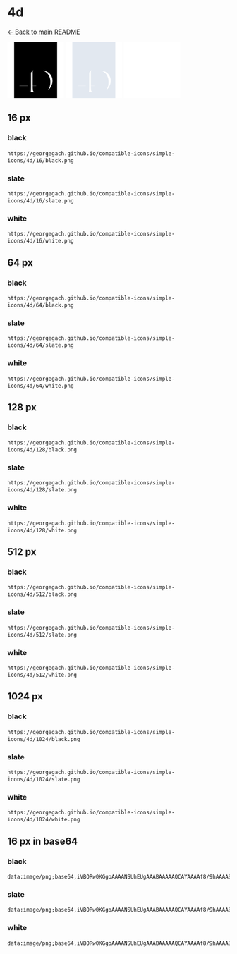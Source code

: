 # 4d

[← Back to main README](../../README.md)


<img src="./128/black.png" width="128" alt="4d black icon" />
<img src="./128/slate.png" width="128" alt="4d slate icon" />
<img src="./128/white.png" width="128" alt="4d white icon" />

## 16 px

### black
```
https://georgegach.github.io/compatible-icons/simple-icons/4d/16/black.png
```

### slate
```
https://georgegach.github.io/compatible-icons/simple-icons/4d/16/slate.png
```

### white
```
https://georgegach.github.io/compatible-icons/simple-icons/4d/16/white.png
```

## 64 px

### black
```
https://georgegach.github.io/compatible-icons/simple-icons/4d/64/black.png
```

### slate
```
https://georgegach.github.io/compatible-icons/simple-icons/4d/64/slate.png
```

### white
```
https://georgegach.github.io/compatible-icons/simple-icons/4d/64/white.png
```

## 128 px

### black
```
https://georgegach.github.io/compatible-icons/simple-icons/4d/128/black.png
```

### slate
```
https://georgegach.github.io/compatible-icons/simple-icons/4d/128/slate.png
```

### white
```
https://georgegach.github.io/compatible-icons/simple-icons/4d/128/white.png
```

## 512 px

### black
```
https://georgegach.github.io/compatible-icons/simple-icons/4d/512/black.png
```

### slate
```
https://georgegach.github.io/compatible-icons/simple-icons/4d/512/slate.png
```

### white
```
https://georgegach.github.io/compatible-icons/simple-icons/4d/512/white.png
```

## 1024 px

### black
```
https://georgegach.github.io/compatible-icons/simple-icons/4d/1024/black.png
```

### slate
```
https://georgegach.github.io/compatible-icons/simple-icons/4d/1024/slate.png
```

### white
```
https://georgegach.github.io/compatible-icons/simple-icons/4d/1024/white.png
```

## 16 px in base64

### black
```
data:image/png;base64,iVBORw0KGgoAAAANSUhEUgAAABAAAAAQCAYAAAAf8/9hAAAABmJLR0QA/wD/AP+gvaeTAAAAx0lEQVQ4je3STUoDQRAF4C8xBsYfCCbizz4HyAHceEsvJd7ArWAyihLEaDIuuhKbwQx9AB8UdHW9eryqbhIuUaMpjDp69P3iQzl23H4XqwT/Agw6ahs8ZbzjiGIHj3hHDyu84B7LEgeLELiKgDUe8Ilpl4PnsH/auj/ADHcY7ROYR+N55Iet+gBHeV8uMMIJvqWv2kjz1hlnhVtpNzvFLV5xneVN1M8if0OFG9ki973CUlrUJBP7whAX7Zm2qLJz+817GP/F/QGqDC1i1xHdYwAAAABJRU5ErkJggg==
```

### slate
```
data:image/png;base64,iVBORw0KGgoAAAANSUhEUgAAABAAAAAQCAYAAAAf8/9hAAAABmJLR0QA/wD/AP+gvaeTAAABAklEQVQ4je2QvU4CURSEvzksJriQ4L/YWdDY+QA2vqUvZahstyX+YURCBLljgbCbNZh9AE917zkzk5kRQPH4cR6r5YOkAxqM7Ulqta8uT7vj2Cwl5k3IdWz8BWwy/wKQ7ToIJZPGAEaZRI7JGzswLqSYQijEAphY3INnTRy8gAo7DUADG8CrIEbAJzDc6UDwBErCvdqlZdJ1Ct8Z9XcJPBv1wCfrHGrXEmey9sFbXlWgD+pC+gLmRjaeYV4rzSyUfGuY/u5A8YZ9AVp/hUEZcAhg/B5Ex8GNXBZZOnCq9jBz8tDy8ZqMZS0t72HOqqG2Dmw60s8bckQuayMoxBEusRveNxK8aWBRCvfjAAAAAElFTkSuQmCC
```

### white
```
data:image/png;base64,iVBORw0KGgoAAAANSUhEUgAAABAAAAAQCAYAAAAf8/9hAAAABmJLR0QA/wD/AP+gvaeTAAAAyklEQVQ4je3STUoDQRAF4C8xCuMPBDUY3XuAHMCNt8ylgjdwK5iMQQli1JSL6cRmMEMfwAcFXV2vHq+qG0TEOCLqKEcdEWPo+8W7cuy4/S5WCf4FGHTUNnjKeCcpih084g09rPGCGVYlDhZJ4DoFfOMBH7jtcvCc7J+17g8wwRTDfQLz1DhK+WGrPsBx3pcLDHGKL81XDc28dcZZ416zm53iFkvcZHmk+nnKX1HhTrbIfa+w0izqMhP7xBGu2jNtUWXn9pv3cPEX9wduV1c4spT8qQAAAABJRU5ErkJggg==
```

